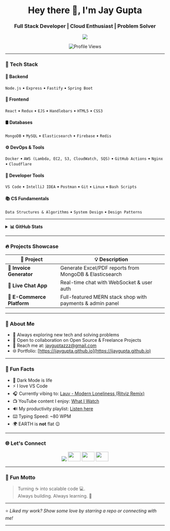 <h1 align="center">Hey there 👋, I'm Jay Gupta</h1>
<h3 align="center">Full Stack Developer | Cloud Enthusiast | Problem Solver</h3>

<p align="center">
  <img src="https://readme-typing-svg.herokuapp.com?font=Fira+Code&size=22&pause=1000&center=true&vCenter=true&width=500&lines=Full+Stack+Developer;Node.js+%7C+Spring+Boot+%7C+React+Enthusiast;Lifelong+Learner+%F0%9F%93%9A;Let%E2%80%99s+Build+Something+Awesome+Together+%F0%9F%9A%80" />
</p>

<p align="center">
  <img src="https://komarev.com/ghpvc/?username=ijaygupta&label=Profile+Views&color=0e75b6&style=flat" alt="Profile Views" />
</p>

---

### 🚀 Tech Stack

#### 🧠 Backend
`Node.js` • `Express` • `Fastify` • `Spring Boot`

#### 🎨 Frontend
`React` • `Redux` • `EJS` • `Handlebars` • `HTML5` • `CSS3`

#### 🛢️ Databases
`MongoDB` • `MySQL` • `Elasticsearch` • `Firebase` • `Redis`

#### ⚙️ DevOps & Tools
`Docker` • `AWS (Lambda, EC2, S3, CloudWatch, SQS)` • `GitHub Actions` • `Nginx` • `Cloudflare`

#### 🧰 Developer Tools
`VS Code` • `IntelliJ IDEA` • `Postman` • `Git` • `Linux` • `Bash Scripts`

#### 📚 CS Fundamentals
`Data Structures & Algorithms` • `System Design` • `Design Patterns`

---

<details>
  <summary><b>📊 GitHub Stats</b></summary>
  <p align="center">
    <img src="https://github-readme-stats.vercel.app/api?username=ijaygupta&show_icons=true&theme=gotham" alt="Jay Gupta's GitHub Stats" />
  </p>
</details>

---

### 🔥 Projects Showcase

| 🚀 Project | 💡 Description |
|-----------|----------------|
| 🧾 **Invoice Generator** | Generate Excel/PDF reports from MongoDB & Elasticsearch |
| 💬 **Live Chat App** | Real-time chat with WebSocket & user auth |
| 🛒 **E-Commerce Platform** | Full-featured MERN stack shop with payments & admin panel |

---

### 🧩 About Me

- 🎯 Always exploring new tech and solving problems
- 🤝 Open to collaboration on Open Source & Freelance Projects
- 📧 Reach me at: [jayguptazzz@gmail.com](mailto:jayguptazzz@gmail.com)
- 🌐 Portfolio: [https://ijaygupta.github.io](https://ijaygupta.github.io)

---

### 🎯 Fun Facts

- 🌚 Dark Mode is life
- ⚡ I love VS Code
- 🎧 Currently vibing to: [Lauv - Modern Loneliness (Ritviz Remix)](https://youtu.be/OmF1AY3sO9Q)
- 📺 YouTube content I enjoy: [What I Watch](https://www.youtube.com/channel/UCUuDUW0Y6IQZYDvH1QQBsgA)
- 🔊 My productivity playlist: [Listen here](https://www.youtube.com/playlist?list=PL-Nb4b-00lSC7G4DMrT-YxgVtR9MMgsRV)
- ⌨️ Typing Speed: ~80 WPM
- 🌍 EARTH is <b>not</b> flat 😉

---

### 🌐 Let's Connect

<p align="center">
  <a href="https://ijaygupta.github.io"><img src="https://img.shields.io/badge/-Portfolio-000?style=for-the-badge&logo=vercel&logoColor=white" /></a>
  <a href="https://www.linkedin.com/in/ijaygupta" target="_blank"><img src="https://raw.githubusercontent.com/rahuldkjain/github-profile-readme-generator/master/src/images/icons/Social/linked-in-alt.svg" height="30" width="40" /></a>
  <a href="https://instagram.com/jaygpta" target="_blank"><img src="https://raw.githubusercontent.com/rahuldkjain/github-profile-readme-generator/master/src/images/icons/Social/instagram.svg" height="30" width="40" /></a>
  <a href="https://medium.com/@ijaygupta" target="_blank"><img src="https://raw.githubusercontent.com/rahuldkjain/github-profile-readme-generator/master/src/images/icons/Social/medium.svg" height="30" width="40" /></a>
</p>

---

### 🌟 Fun Motto

> Turning ☕ into scalable code 💻.  
> Always building. Always learning. 🚀

---

⭐️ _Liked my work? Show some love by starring a repo or connecting with me!_

---

